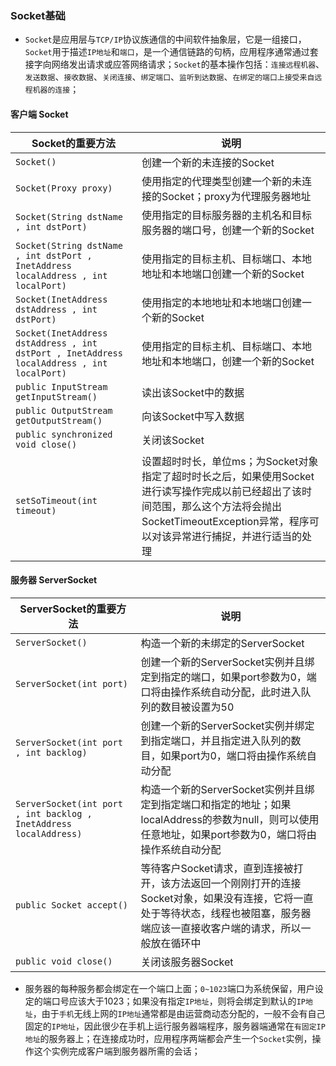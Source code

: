 ### Socket基础
+ `Socket`是应用层与`TCP/IP`协议族通信的中间软件抽象层，它是一组接口，`Socket`用于描述`IP地址`和`端口`，是一个通信链路的句柄，应用程序通常通过套接字向网络发出请求或应答网络请求；`Socket`的基本操作包括：`连接远程机器`、`发送数据`、`接收数据`、`关闭连接`、`绑定端口`、`监听到达数据`、`在绑定的端口上接受来自远程机器的连接`；

#### 客户端 Socket

|Socket的重要方法|说明|
|------|------|
|`Socket()`|创建一个新的未连接的Socket|
|`Socket(Proxy proxy)`|使用指定的代理类型创建一个新的未连接的Socket；proxy为代理服务器地址|
|`Socket(String dstName , int dstPort)`|使用指定的目标服务器的主机名和目标服务器的端口号，创建一个新的Socket|
|`Socket(String dstName , int dstPort , InetAddress localAddress , int localPort)`|使用指定的目标主机、目标端口、本地地址和本地端口创建一个新的Socket|
|`Socket(InetAddress dstAddress , int dstPort)`|使用指定的本地地址和本地端口创建一个新的Socket|
|`Socket(InetAddress dstAddress , int dstPort , InetAddress localAddress , int localPort)`|使用指定的目标主机、目标端口、本地地址和本地端口，创建一个新的Socket|
|`public InputStream getInputStream()`|读出该Socket中的数据|
|`public OutputStream getOutputStream()`|向该Socket中写入数据|
|`public synchronized void close()`|关闭该Socket|
|`setSoTimeout(int timeout)`|设置超时时长，单位ms；为Socket对象指定了超时时长之后，如果使用Socket进行读写操作完成以前已经超出了该时间范围，那么这个方法将会抛出SocketTimeoutException异常，程序可以对该异常进行捕捉，并进行适当的处理|

#### 服务器 ServerSocket

|ServerSocket的重要方法|说明|
|------|-----|
|`ServerSocket()`|构造一个新的未绑定的ServerSocket|
|`ServerSocket(int port)`|创建一个新的ServerSocket实例并且绑定到指定的端口，如果port参数为0，端口将由操作系统自动分配，此时进入队列的数目被设置为50|
|`ServerSocket(int port , int backlog)`|创建一个新的ServerSocket实例并绑定到指定端口，并且指定进入队列的数目，如果port为0，端口将由操作系统自动分配|
|`ServerSocket(int port , int backlog , InetAddress localAddress)`|构造一个新的ServerSocket实例并且绑定到指定端口和指定的地址；如果localAddress的参数为null，则可以使用任意地址，如果port参数为0，端口将由操作系统自动分配|
|`public Socket accept()`|等待客户Socket请求，直到连接被打开，该方法返回一个刚刚打开的连接Socket对象，如果没有连接，它将一直处于等待状态，线程也被阻塞，服务器端应该一直接收客户端的请求，所以一般放在循环中|
|`public void close()`|关闭该服务器Socket|

+ 服务器的每种服务都会绑定在一个端口上面；`0~1023`端口为系统保留，用户设定的端口号应该大于1023；如果没有指定`IP地址`，则将会绑定到默认的`IP地址`，由于`手机`无线上网的`IP地址`通常都是由运营商动态分配的，一般不会有自己固定的`IP地址`，因此很少在手机上运行服务器端程序，服务器端通常在`有固定IP地址`的服务器上；在连接成功时，应用程序两端都会产生一个`Socket`实例，操作这个实例完成客户端到服务器所需的会话；
